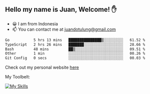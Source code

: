 ## Hello my name is Juan, Welcome! ✋

- 😀 I am from Indonesia
- 📫 You can contact me at juandotulung@gmail.com

<!--START_SECTION:waka-->

```txt
Go           5 hrs 13 mins   ███████████████▒░░░░░░░░░   61.52 %
TypeScript   2 hrs 26 mins   ███████░░░░░░░░░░░░░░░░░░   28.66 %
Bash         48 mins         ██▒░░░░░░░░░░░░░░░░░░░░░░   09.51 %
Other        1 min           ░░░░░░░░░░░░░░░░░░░░░░░░░   00.26 %
Git Config   0 secs          ░░░░░░░░░░░░░░░░░░░░░░░░░   00.03 %
```

<!--END_SECTION:waka-->

Check out my personal website [here](https://juanchristian.com)

My Toolbelt:

[![My Skills](https://skillicons.dev/icons?i=go,js,ts,nodejs,react,nextjs,python,php,laravel,aws,bash,linux,postgres,mysql,redis,mongodb,docker)](https://skillicons.dev)

